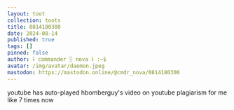 ```yaml
---
layout: toot
collection: toots
title: 0814180300
date: 2024-08-14
published: true
tags: []
pinned: false
author: ⸸ commander ░ nova ⸸ :~$
avatar: /img/avatar/daemon.jpeg
mastodon: https://mastodon.online/@cmdr_nova/0814180300
---
```


youtube has auto-played hbomberguy's video on youtube plagiarism for me like 7 times now
